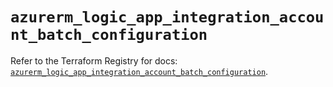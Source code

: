 # `azurerm_logic_app_integration_account_batch_configuration`

Refer to the Terraform Registry for docs: [`azurerm_logic_app_integration_account_batch_configuration`](https://registry.terraform.io/providers/hashicorp/azurerm/3.91.0/docs/resources/logic_app_integration_account_batch_configuration).
